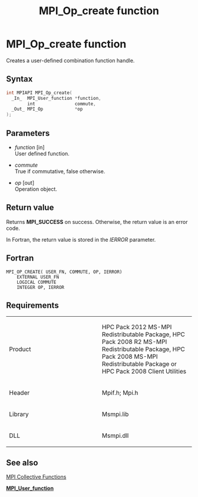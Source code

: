 ﻿---
title: MPI_Op_create function
TOCTitle: MPI_Op_create function
ms:assetid: 5b636d07-7c9c-4164-8a08-d3a9e37cfe41
ms:mtpsurl: https://msdn.microsoft.com/en-us/library/Dn473438(v=VS.85)
ms:contentKeyID: 59360974
ms.date: 03/28/2018
mtps_version: v=VS.85
f1_keywords:
- mpi/MPI_OP_CREATE
- MPI_OP_CREATE
- mpif/MPI_Op_create
dev_langs:
- C++
- C
---

# MPI\_Op\_create function

Creates a user-defined combination function handle.

## Syntax

``` c++
int MPIAPI MPI_Op_create(
  _In_  MPI_User_function *function,
        int               commute,
  _Out_ MPI_Op            *op
);
```

## Parameters

  - *function* \[in\]  
    User defined function.

  - *commute*  
    True if commutative, false otherwise.

  - *op* \[out\]  
    Operation object.

## Return value

Returns **MPI\_SUCCESS** on success. Otherwise, the return value is an error code.

In Fortran, the return value is stored in the *IERROR* parameter.

## Fortran

    MPI_OP_CREATE( USER_FN, COMMUTE, OP, IERROR)
        EXTERNAL USER_FN
        LOGICAL COMMUTE
        INTEGER OP, IERROR

## Requirements

<table>
<colgroup>
<col style="width: 50%" />
<col style="width: 50%" />
</colgroup>
<tbody>
<tr class="odd">
<td><p>Product</p></td>
<td><p>HPC Pack 2012 MS-MPI Redistributable Package, HPC Pack 2008 R2 MS-MPI Redistributable Package, HPC Pack 2008 MS-MPI Redistributable Package or HPC Pack 2008 Client Utilities</p></td>
</tr>
<tr class="even">
<td><p>Header</p></td>
<td>Mpif.h;
Mpi.h</td>
</tr>
<tr class="odd">
<td><p>Library</p></td>
<td>Msmpi.lib</td>
</tr>
<tr class="even">
<td><p>DLL</p></td>
<td>Msmpi.dll</td>
</tr>
</tbody>
</table>


## See also

[MPI Collective Functions](mpi-collective-functions.md)

[**MPI\_User\_function**](mpi-user-function-function.md)


